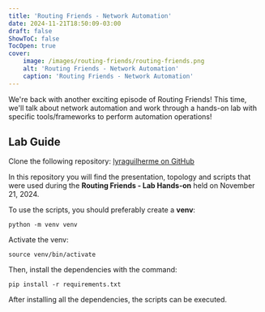 ```yaml
---
title: 'Routing Friends - Network Automation'
date: 2024-11-21T18:50:09-03:00
draft: false
ShowToC: false
TocOpen: true
cover:
    image: /images/routing-friends/routing-friends.png
    alt: 'Routing Friends - Network Automation'
    caption: 'Routing Friends - Network Automation'
---
```


We're back with another exciting episode of Routing Friends! This time, we'll talk about network automation and work through a hands-on lab with specific tools/frameworks to perform automation operations!

## Lab Guide

Clone the following repository:
[lyraguilherme on GitHub](https://github.com/lyraguilherme/LabHandsOn-Nov2024/)

In this repository you will find the presentation, topology and scripts that were used during the **Routing Friends - Lab Hands-on** held on November 21, 2024.

To use the scripts, you should preferably create a **venv**:
```shell
python -m venv venv
```

Activate the venv:
```shell
source venv/bin/activate
```

Then, install the dependencies with the command:
```shell
pip install -r requirements.txt
```

After installing all the dependencies, the scripts can be executed.
